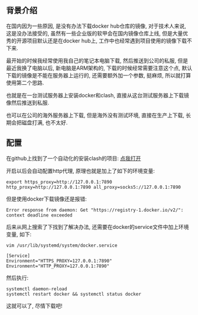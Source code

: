 ## 背景介绍

在国内因为一些原因, 是没有办法下载docker hub仓库的镜像, 对于技术人来说, 这是没办法接受的, 虽然有一些企业版的软甲会在国内镜像仓库上线, 但是大量优秀的开源项目默认还是在docker hub上, 工作中也经常遇到项目使用的镜像下载不下来.

最开始的时候我经常使用我自己的笔记本电脑下载, 然后推送到公司的私服, 但是最近我换了电脑以后, 新电脑是ARM架构的, 下载的时候经常需要注意这个点, 默认下载的镜像是不能在服务器上运行的, 还需要额外加一个参数, 挺麻烦, 所以就打算使用第二个思路.

也就是在一台测试服务器上安装docker和clash, 直接从这台测试服务器上下载镜像然后推送到私服.

也可以在公司的海外服务器上下载, 但是海外没有测试环境, 直接在生产上下载, 长期会把磁盘打满, 也不太好.

## 配置

在github上找到了一个自动化的安装clash的项目:
[点我打开](https://github.com/nelvko/clash-for-linux-install)

开启以后会自动配置http代理, 原理也就是加上了如下的环境变量:

```
export https_proxy=http://127.0.0.1:7890 http_proxy=http://127.0.0.1:7890 all_proxy=socks5://127.0.0.1:7890
```

但是使用docker下载镜像还是报错:

```
Error response from daemon: Get "https://registry-1.docker.io/v2/": context deadline exceeded
```

后来从网上搜索了下找到了解决办法, 还需要在docker的service文件中加上环境变量, 如下:

```
vim /usr/lib/systemd/system/docker.service

[Service]
Environment="HTTPS_PROXY=127.0.0.1:7890"
Environment="HTTP_PROXY=127.0.0.1:7890"

```

然后执行:

```
systemctl daemon-reload
systemctl restart docker && systemctl status docker
```

这就可以了, 尽情下载吧!


